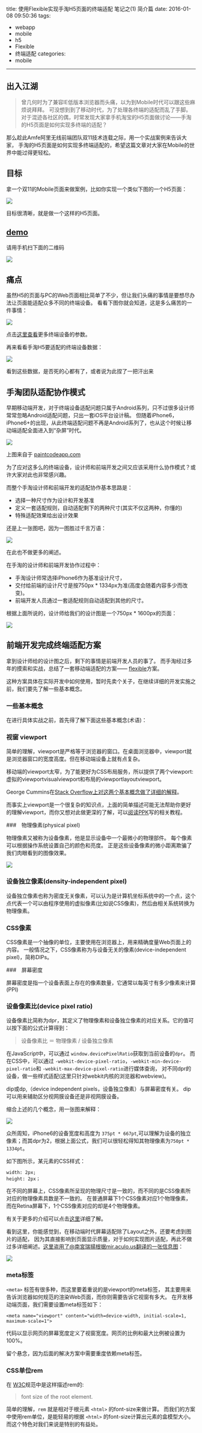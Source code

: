 title: 使用Flexible实现手淘H5页面的终端适配 笔记之(1) 简介篇
date: 2016-01-08 09:50:36
tags:
 - webapp
 - mobile
 - h5
 - Flexible
 - 终端适配
categories:
  - mobile
---

## 出入江湖

> 曾几何时为了兼容IE低版本浏览器而头痛，以为到Mobile时代可以跟这些麻烦说拜拜。
> 可没想到到了移动时代，为了处理各终端的适配而乱了手脚。
> 对于混迹各社区的偶，时常发现大家拿手机淘宝的H5页面做讨论——手淘的H5页面是如何实现多终端的适配？


那么趁此Amfe阿里无线前端团队双11技术连载之际，用一个实战案例来告诉大家，
手淘的H5页面是如何实现多终端适配的，希望这篇文章对大家在Mobile的世界中能过得更轻松。

## 目标


拿一个双11的Mobile页面来做案例，比如你实现一个类似下图的一个H5页面：

![](https://camo.githubusercontent.com/5ac077a46fc12456b71725f70cab904abcffb6e7/687474703a2f2f7777772e773363706c75732e636f6d2f73697465732f64656661756c742f66696c65732f626c6f67732f323031352f313531312f72656d2d312e6a7067)


目标很清晰，就是做一个这样的H5页面。

## [demo](http://huodong.m.taobao.com/act/yibo.html)

请用手机扫下面的二维码

![](https://camo.githubusercontent.com/ed811c9fc57a03fe46ef716921a221a678bb1160/687474703a2f2f7777772e773363706c75732e636f6d2f73697465732f64656661756c742f66696c65732f626c6f67732f323031352f313531312f7969626f71722e706e67)


## 痛点

虽然H5的页面与PC的Web页面相比简单了不少，但让我们头痛的事情是要想尽办法让页面能适配众多不同的终端设备。
看看下图你就会知道，这是多么痛苦的一件事情：


![](https://camo.githubusercontent.com/9598a107e7f7029717f52192c90dcaf7008e49c1/687474703a2f2f7777772e773363706c75732e636f6d2f73697465732f64656661756c742f66696c65732f626c6f67732f323031352f313531312f72656d2d342e706e67)


点击[这里查看](https://design.google.com/devices/)更多终端设备的参数。



再来看看手淘H5要适配的终端设备数据：

![](https://camo.githubusercontent.com/ab4450a21060ca291fc6b7ddc9592c94467d6bd6/687474703a2f2f7777772e773363706c75732e636f6d2f73697465732f64656661756c742f66696c65732f626c6f67732f323031352f313531312f72656d2d372e706e67)



看到这些数据，是否死的心都有了，或者说为此捏了一把汗出来


## 手淘团队适配协作模式


早期移动端开发，对于终端设备适配问题只属于Android系列，只不过很多设计师常常忽略Android适配问题，只出一套iOS平台设计稿。
但随着iPhone6，iPhone6+的出现，从此终端适配问题不再是Android系列了，也从这个时候让移动端适配全面进入到“杂屏”时代。


![](https://camo.githubusercontent.com/0a4ba5a67f639a004a85b371d51d33a737e0f5c8/687474703a2f2f7777772e773363706c75732e636f6d2f73697465732f64656661756c742f66696c65732f626c6f67732f323031352f313531312f72656d2d31312e706e67)

上图来自于 [paintcodeapp.com](http://www.paintcodeapp.com/news/ultimate-guide-to-iphone-resolutions)



为了应对这多么的终端设备，设计师和前端开发之间又应该采用什么协作模式？或许大家对此也非常感兴趣。


而整个手淘设计师和前端开发的适配协作基本思路是：

- 选择一种尺寸作为设计和开发基准
- 定义一套适配规则，自动适配剩下的两种尺寸(其实不仅这两种，你懂的)
- 特殊适配效果给出设计效果


还是上一张图吧，因为一图胜过千言万语：

![](https://camo.githubusercontent.com/8e69ed933a0eff873d4a2b3667461d1e3ec2d790/687474703a2f2f7777772e773363706c75732e636f6d2f73697465732f64656661756c742f66696c65732f626c6f67732f323031352f313531312f72656d2d362e6a7067)



在此也不做更多的阐述。

在手淘的设计师和前端开发协作过程中：

- 手淘设计师常选择iPhone6作为基准设计尺寸，
- 交付给前端的设计尺寸是按750px * 1334px为准(高度会随着内容多少而改变)。
- 前端开发人员通过一套适配规则自动适配到其他的尺寸。
   

根据上面所说的，设计师给我们的设计图是一个750px * 1600px的页面：


![](https://camo.githubusercontent.com/9285fef8a588c2b233f99edacef5c9b3652c2a6e/687474703a2f2f7777772e773363706c75732e636f6d2f73697465732f64656661756c742f66696c65732f626c6f67732f323031352f313531312f72656d2d332e6a7067)



## 前端开发完成终端适配方案

拿到设计师给的设计图之后，剩下的事情是前端开发人员的事了。
而手淘经过多年的摸索和实战，总结了一套移动端适配的方案—— [flexible](https://github.com/amfe/lib-flexible)方案。




这种方案具体在实际开发中如何使用，暂时先卖个关子，在继续详细的开发实施之前，我们要先了解一些基本概念。

### 一些基本概念


在进行具体实战之前，首先得了解下面这些基本概念(术语)：


### 视窗 viewport

简单的理解，viewport是严格等于浏览器的窗口。在桌面浏览器中，viewport就是浏览器窗口的宽度高度。但在移动端设备上就有点复杂。


移动端的viewport太窄，为了能更好为CSS布局服务，所以提供了两个viewport:虚拟的viewportvisualviewport和布局的viewportlayoutviewport。


George Cummins在[Stack Overflow上对这两个基本概念做了详细的解释](http://stackoverflow.com/questions/6333927/difference-between-visual-viewport-and-layout-viewport)。


而事实上viewport是一个很复杂的知识点，上面的简单描述可能无法帮助你更好的理解viewport，而你又想对此做更深的了解，可以[阅读PPK](http://www.w3cplus.com/css/viewports.html)写的相关教程。

###　物理像素(physical pixel)

物理像素又被称为设备像素，他是显示设备中一个最微小的物理部件。
每个像素可以根据操作系统设置自己的颜色和亮度。
正是这些设备像素的微小距离欺骗了我们肉眼看到的图像效果。

![](https://camo.githubusercontent.com/682edd5e2720ae474d4e55b5f329c1080f879a6b/687474703a2f2f7777772e773363706c75732e636f6d2f73697465732f64656661756c742f66696c65732f626c6f67732f3230313231322f726574696e612d7765622d312e6a7067)


### 设备独立像素(density-independent pixel)

设备独立像素也称为密度无关像素，可以认为是计算机坐标系统中的一个点，这个点代表一个可以由程序使用的虚拟像素(比如说CSS像素)，然后由相关系统转换为物理像素。


### CSS像素

CSS像素是一个抽像的单位，主要使用在浏览器上，用来精确度量Web页面上的内容。
一般情况之下，CSS像素称为与设备无关的像素(device-independent pixel)，简称DIPs。


###　屏幕密度


屏幕密度是指一个设备表面上存在的像素数量，它通常以每英寸有多少像素来计算(PPI)


### 设备像素比(device pixel ratio)


设备像素比简称为dpr，其定义了物理像素和设备独立像素的对应关系。它的值可以按下面的公式计算得到：

> 设备像素比 ＝ 物理像素 / 设备独立像素


在JavaScript中，可以通过 `window.devicePixelRatio`获取到当前设备的`dpr`。
而在CSS中，可以通过 `-webkit-device-pixel-ratio`，`-webkit-min-device-pixel-ratio`和 `-webkit-max-device-pixel-ratio`进行媒体查询，
对不同dpr的设备，做一些样式适配(这里只针对webkit内核的浏览器和webview)。


dip或dp,（device independent pixels，设备独立像素）与屏幕密度有关。
dip可以用来辅助区分视网膜设备还是非视网膜设备。

缩合上述的几个概念，用一张图来解释：

![](https://camo.githubusercontent.com/a407f9dc63ca26a60ade9ed8830713c14f6132d8/687474703a2f2f7777772e773363706c75732e636f6d2f73697465732f64656661756c742f66696c65732f626c6f67732f3230313231322f726574696e612d7765622d332e6a7067)


众所周知，iPhone6的设备宽度和高度为 `375pt * 667pt`,可以理解为设备的独立像素；而其dpr为2，根据上面公式，我们可以很轻松得知其物理像素为`750pt * 1334pt`。


如下图所示，某元素的CSS样式：

```
width: 2px;
height: 2px；
```

在不同的屏幕上，CSS像素所呈现的物理尺寸是一致的，而不同的是CSS像素所对应的物理像素具数是不一致的。
在普通屏幕下1个CSS像素对应1个物理像素，而在Retina屏幕下，1个CSS像素对应的却是4个物理像素。


有关于更多的介绍可以点击[这里](http://www.w3cplus.com/css/towards-retina-web.html)详细了解。


看到这里，你能感觉到，在移动端时代屏幕适配除了Layout之外，还要考虑到图片的适配，
因为其直接影响到页面显示质量，对于如何实现图片适配，再此不做过多详细阐述。这里盗用了@南宮瑞揚根据mir.aculo.us翻译的一张信息图：

![](https://camo.githubusercontent.com/55960bfa1419eabdee47efdd2f863a9ab50b3203/687474703a2f2f7777772e773363706c75732e636f6d2f73697465732f64656661756c742f66696c65732f626c6f67732f3230313231322f726574696e612d7765622d31302e6a7067)


### meta标签

`<meta>` 标签有很多种，而这里要着重说的是viewport的meta标签，
其主要用来告诉浏览器如何规范的渲染Web页面，而你则需要告诉它视窗有多大。
在开发移动端页面，我们需要设置meta标签如下：

```
<meta name="viewport" content="width=device-width, initial-scale=1, maximum-scale=1">
```

代码以显示网页的屏幕宽度定义了视窗宽度。网页的比例和最大比例被设置为100%。

留个悬念，因为后面的解决方案中需要重度依赖meta标签。


### CSS单位rem


在 [W3C](http://www.w3.org/TR/css3-values/#rem-unit)规范中是这样描述rem的:

>font size of the root element.

简单的理解，`rem` 就是相对于根元素 `<html>` 的font-size来做计算。
而我们的方案中使用rem单位，是能轻易的根据 `<html>` 的font-size计算出元素的盒模型大小。
而这个特色对我们来说是特别的有益处。







